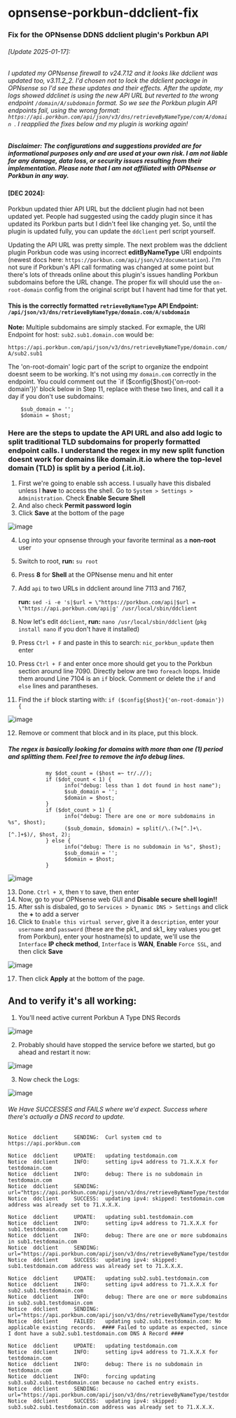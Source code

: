 # opnsense-porkbun-ddclient-fix
### Fix for the OPNsense DDNS ddclient plugin's Porkbun API

###### [Update 2025-01-17]: 
###### I updated my OPNsense firewall to v24.7.12 and it looks like ddclient was updated too, v3.11.2_2. I'd chosen not to lock the ddclient package in OPNsense so I'd see these updates and their effects. After the update, my logs showed ddclinet is using the new API URL but reverted to the wrong endpoint `/domain/A/subdomain` format. So we see the Porkbun plugin API endpoints fail, using the wrong format: `https://api.porkbun.com/api/json/v3/dns/retrieveByNameType/com/A/domain `. I reapplied the fixes below and my plugin is working again!

##### Disclaimer: The configurations and suggestions provided are for informational purposes only and are used at your own risk. I am not liable for any damage, data loss, or security issues resulting from their implementation. Please note that I am not affiliated with OPNsense or Porkbun in any way.


#### [DEC 2024]:
Porkbun updated thier API URL but the ddclient plugin had not been updated yet. People had suggested using the caddy plugin since it has updated its Porkbun parts but I didn't feel like changing yet. So, until the plugin is updated fully, you can update the `ddclient` perl script yourself.

Updating the API URL was pretty simple. The next problem was the ddclient plugin Porkbun code was using incorrect **editByNameType** URI endpoints (newest docs here: `https://porkbun.com/api/json/v3/documentation`). I'm not sure if Porkbun's API call formating was changed at some point but there's lots of threads online about this plugin's issues handling Porkbun subdomains before the URL change. The proper fix will should use the `on-root-domain` config from the original script but I havent had time for that yet.

#### This is the correctly formatted `retrieveByNameType` API Endpoint: `/api/json/v3/dns/retrieveByNameType/domain.com/A/subdomain`

**Note:** Multiple subdomains are simply stacked. For exmaple, the URI Endpoint for host: `sub2.sub1.domain.com` would be:

`https://api.porkbun.com/api/json/v3/dns/retrieveByNameType/domain.com/A/sub2.sub1`


The 'on-root-domain' logic part of the script to organize the endpoint doesnt seem to be working. It's not using my `domain.com` correctly in the endpoint. You could comment out the `if ($config{$host}{'on-root-domain'})' block below in Step 11, replace with these two lines, and call it a day if you don't use subdomains:

```
    $sub_domain = '';
    $domain = $host;
```

###  Here are the steps to update the API URL and also add logic to split traditional TLD subdomains for properly formatted endpoint calls. I understand the regex in my new split function doesnt work for domains like domain.it.io where the top-level domain (TLD) is split by a period (.it.io). 

1. First we're going to enable ssh access. I usually have this disbaled unless I **have** to access the shell. Go to `System > Settings > Administration`. Check **Enable Secure Shell**
2. And also check **Permit password login**
3. Click **Save** at the bottom of the page
   
![image](https://github.com/user-attachments/assets/7dfd4366-1106-465b-a7ac-0247ba8dcd98)


4. Log into your opnsense through your favorite terminal as a **non-root** user
5. Switch to root, **run:** `su root`
6. Press **8** for **Shell** at the OPNsense menu and hit enter
7. Add `api` to two URLs in ddclient around line 7113 and 7167,

   **run:** `sed -i -e 's|$url = \"https://porkbun.com/api|$url = \"https://api.porkbun.com/api|g' /usr/local/sbin/ddclient`
8. Now let's edit `ddclient`, **run:** `nano /usr/local/sbin/ddclient`  (`pkg install nano` if you don't have it installed)
9. Press `Ctrl + F` and paste in this to search: `nic_porkbun_update` then enter

10. Press `Ctrl + F` and enter once more should get you to the Porkbun section around line 7090. Directly below are two `foreach` loops. Inside them around Line 7104 is an `if` block. Comment or delete the `if` and `else` lines and parantheses.

11. Find the `if` block starting with: `if ($config{$host}{'on-root-domain'}) {` 

![image](https://github.com/user-attachments/assets/aec62aec-6f51-47e7-ba11-49370c404ef4)

12. Remove or comment that block and in its place, put this block.
##### The regex is basically looking for domains with more than one (1) period and splitting them. Feel free to remove the info debug lines.
```
            my $dot_count = ($host =~ tr/.//);
            if ($dot_count < 1) {
                  info("debug: less than 1 dot found in host name");
                  $sub_domain = '';
                  $domain = $host;
            }
            if ($dot_count > 1) {
                  info("debug: There are one or more subdomains in %s", $host);
                  ($sub_domain, $domain) = split(/\.(?=[^.]+\.[^.]+$)/, $host, 2);
            } else {
                  info("debug: There is no subdomain in %s", $host);
                  $sub_domain = '';
                  $domain = $host;
            }
```
![image](https://github.com/user-attachments/assets/4a5617ef-b402-44ce-ac11-273f5e256ff5)

13. Done. `Ctrl + X`, then `Y` to save, then enter
14. Now, go to your OPNsense web GUI and **Disable secure shell login!!**
15. After ssh is disbaled, go to `Services > Dynamic DNS > Settings` and click the **+** to add a server
16. Click to `Enable this virtual server`, give it a `description`, enter your `username` and `password` (these are the pk1_ and sk1_ key values you get from Porkbun), enter your hostname(s) to update, we'll use the `Interface` **IP check method**, `Interface` is **WAN**, **Enable** `Force SSL`, and then click **Save**

![image](https://github.com/user-attachments/assets/47316c09-e18b-4e98-a39f-8741a96dd432)


17. Then click **Apply** at the bottom of the page.



## And to verify it's all working:

1) You'll need active current Porkbun A Type DNS Records

![image](https://github.com/user-attachments/assets/0570c5e3-dbe3-4758-8c8f-360d60e89e36)

2) Probably should have stopped the service before we started, but go ahead and restart it now:

![image](https://github.com/user-attachments/assets/13ba2c2a-2b32-4ccb-85b5-914b30b36f56)



3) Now check the Logs:

![image](https://github.com/user-attachments/assets/18fb8b0d-7a00-4726-8785-d1a28d5d6299)
###### We Have SUCCESSES and FAILS where we'd expect. Success where there's actually a DNS record to update.
```
Notice	ddclient	 SENDING:  Curl system cmd to https://api.porkbun.com

Notice	ddclient	 UPDATE:   updating testdomain.com
Notice	ddclient	 INFO:     setting ipv4 address to 71.X.X.X for testdomain.com
Notice	ddclient	 INFO:     debug: There is no subdomain in testdomain.com
Notice	ddclient	 SENDING:  url="https://api.porkbun.com/api/json/v3/dns/retrieveByNameType/testdomain.com/A/"
Notice	ddclient	 SUCCESS:  updating ipv4: skipped: testdomain.com address was already set to 71.X.X.X.

Notice	ddclient	 UPDATE:   updating sub1.testdomain.com
Notice	ddclient	 INFO:     setting ipv4 address to 71.X.X.X for sub1.testdomain.com
Notice	ddclient	 INFO:     debug: There are one or more subdomains in sub1.testdomain.com
Notice	ddclient	 SENDING:  url="https://api.porkbun.com/api/json/v3/dns/retrieveByNameType/testdomain.com/A/sub1"
Notice	ddclient	 SUCCESS:  updating ipv4: skipped: sub1.testdomain.com address was already set to 71.X.X.X.

Notice	ddclient	 UPDATE:   updating sub2.sub1.testdomain.com
Notice	ddclient	 INFO:     setting ipv4 address to 71.X.X.X for sub2.sub1.testdomain.com
Notice	ddclient	 INFO:     debug: There are one or more subdomains in sub2.sub1.testdomain.com
Notice	ddclient	 SENDING:  url="https://api.porkbun.com/api/json/v3/dns/retrieveByNameType/testdomain.com/A/sub2.sub1"
Notice	ddclient	 FAILED:   updating sub2.sub1.testdomain.com: No applicable existing records.  #### Failed to update as expected, since I dont have a sub2.sub1.testdomain.com DNS A Record ####

Notice	ddclient	 UPDATE:   updating testdomain.com
Notice	ddclient	 INFO:     setting ipv4 address to 71.X.X.X for testdomain.com
Notice	ddclient	 INFO:     debug: There is no subdomain in testdomain.com
Notice	ddclient	 INFO:     forcing updating sub3.sub2.sub1.testdomain.com because no cached entry exists.
Notice	ddclient	 SENDING:  url="https://api.porkbun.com/api/json/v3/dns/retrieveByNameType/testdomain.com/A/sub3.sub2.sub1"
Notice	ddclient	 SUCCESS:  updating ipv4: skipped: sub3.sub2.sub1.testdomain.com address was already set to 71.X.X.X.
```







